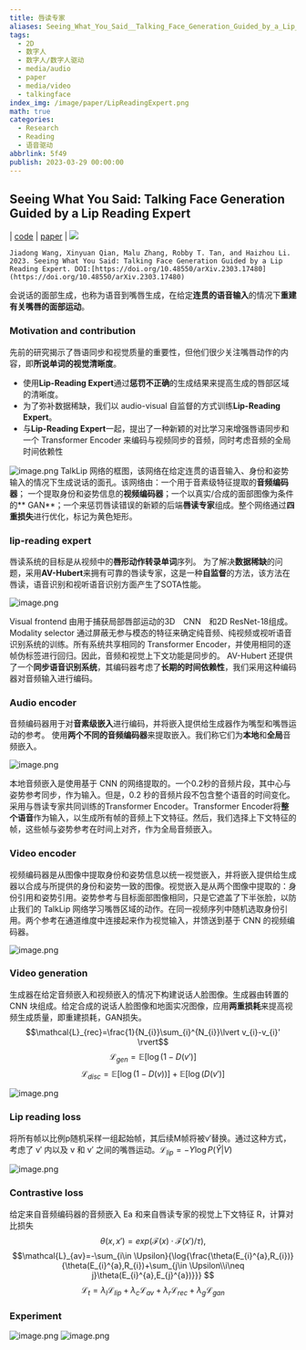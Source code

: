 ```yaml
---
title: 唇读专家
aliases: Seeing_What_You_Said__Talking_Face_Generation_Guided_by_a_Lip_Reading_Expert
tags:
  - 2D
  - 数字人
  - 数字人/数字人驱动
  - media/audio
  - paper
  - media/video
  - talkingface
index_img: /image/paper/LipReadingExpert.png
math: true
categories:
  - Research
  - Reading
  - 语音驱动
abbrlink: 5f49
publish: 2023-03-29 00:00:00
---
```


## Seeing What You Said: Talking Face Generation Guided by a Lip Reading Expert

| [code](https://github.com/Sxjdwang/TalkLip) | [paper](https://arxiv.org/abs/2303.17480) |
![](../../../../image/paper/231029008.png)

```citation
Jiadong Wang, Xinyuan Qian, Malu Zhang, Robby T. Tan, and Haizhou Li. 2023. Seeing What You Said: Talking Face Generation Guided by a Lip Reading Expert. DOI:[https://doi.org/10.48550/arXiv.2303.17480](https://doi.org/10.48550/arXiv.2303.17480)
```

会说话的面部生成，也称为语音到嘴唇生成，在给定**连贯的语音输入**的情况下**重建有关嘴唇的面部运动**。 

### Motivation and contribution

先前的研究揭示了唇语同步和视觉质量的重要性，但他们很少关注嘴唇动作的内容，即**所说单词的视觉清晰度**。

- 使用**Lip-Reading Expert**通过**惩罚不正确**的生成结果来提高生成的唇部区域的清晰度。
- 为了弥补数据稀缺，我们以 audio-visual 自监督的方式训练**Lip-Reading Expert**。
- 与**Lip-Reading Expert**一起，提出了一种新颖的对比学习来增强唇语同步和一个 Transformer Encoder 来编码与视频同步的音频，同时考虑音频的全局时间依赖性

![image.png](../../../../image/paper/231029talklip.png)
&#x20;TalkLip 网络的框图，该网络在给定连贯的语音输入、身份和姿势输入的情况下生成说话的面孔。该网络由：一个用于音素级特征提取的**音频编码器**； 一个提取身份和姿势信息的**视频编码器**；一个以真实/合成的面部图像为条件的** GAN**；一个来惩罚唇读错误的新颖的后端**唇读专家**组成。整个网络通过**四重损失**进行优化，标记为黄色矩形。 

### lip-reading expert

唇读系统的目标是从视频中的**唇形动作转录单词**序列。
为了解决**数据稀缺**的问题，采用**AV-Hubert**来拥有可靠的唇读专家，这是一种**自监督**的方法，该方法在唇读，语音识别和视听语音识别方面产生了SOTA性能。

![image.png](../../../../image/paper/231029avhubert.png)

Visual frontend 由用于捕获局部唇部运动的3D　CNN　和2D ResNet-18组成。Modality selector 通过屏蔽无参与模态的特征来确定纯音频、纯视频或视听语音识别系统的训练。所有系统共享相同的 Transformer Encoder，并使用相同的逐帧伪标签进行回归。因此，音频和视觉上下文功能是同步的。
AV-Hubert 还提供了一个**同步语音识别系统**，其编码器考虑了**长期的时间依赖性**，我们采用这种编码器对音频输入进行编码。  

### Audio encoder

音频编码器用于对**音素级嵌入**进行编码，并将嵌入提供给生成器作为嘴型和嘴唇运动的参考。
使用**两个不同的音频编码器**来提取嵌入。我们称它们为**本地**和**全局**音频嵌入。

![image.png](../../../../image/paper/231029audio_encoder.png)

本地音频嵌入是使用基于 CNN 的网络提取的。一个0.2秒的音频片段，其中心与姿势参考同步，作为输入。但是，0.2 秒的音频片段不包含整个语音的时间变化。采用与唇读专家共同训练的Transformer Encoder。Transformer Encoder将**整个语音**作为输入，以生成所有帧的音频上下文特征。然后，我们选择上下文特征的帧，这些帧与姿势参考在时间上对齐，作为全局音频嵌入。

### Video encoder

视频编码器是从图像中提取身份和姿势信息以统一视觉嵌入，并将嵌入提供给生成器以合成与所提供的身份和姿势一致的图像。视觉嵌入是从两个图像中提取的：身份引用和姿势引用。姿势参考与目标面部图像相同，只是它遮盖了下半张脸，以防止我们的 TalkLip 网络学习嘴唇区域的动作。在同一视频序列中随机选取身份引用。两个参考在通道维度中连接起来作为视觉输入，并馈送到基于 CNN 的视频编码器。

![image.png](../../../../image/paper/231029video_encoder.png)

### Video generation

生成器在给定音频嵌入和视频嵌入的情况下构建说话人脸图像。生成器由转置的 CNN 块组成。给定合成的说话人脸图像和地面实况图像，应用**两重损耗**来提高视频生成质量，即重建损耗，GAN损失。
$$\mathcal{L}_{rec}=\frac{1}{N_{i}}\sum_{i}^{N_{i}}\lvert v_{i}-v_{i}' \rvert$$
$$\mathcal{L}_{gen}=\mathbb{E}[\log{(1-D(v')}]$$
$$\mathcal{L}_{disc}=\mathbb{E}[\log{(1-D(v))}]+\mathbb{E}[\log{(D(v')}]$$


![image.png](../../../../image/paper/231029con_loss.png)

 

### Lip reading loss

将所有帧以比例p随机采样一组起始帧，其后续M帧将被v′替换。通过这种方式，考虑了 v′ 内以及 v 和 v′ 之间的嘴唇运动。$\mathcal{L}_{lip}=-Y\log{P(\hat{Y}|V)}$ 

![image.png](../../../../image/paper/231029lip_loss.png)

### Contrastive loss

给定来自音频编码器的音频嵌入 Ea 和来自唇读专家的视觉上下文特征 R，计算对比损失
$$\theta(x,x')=exp(\mathcal{F}(x)\cdot\mathcal{F}(x')/\tau),$$
$$\mathcal{L}_{av}=-\sum_{i\in \Upsilon}{\log{\frac{\theta(E_{i}^{a},R_{i})}{\theta(E_{i}^{a},R_{i})+\sum_{j\in \Upsilon\\i\neq j}\theta(E_{i}^{a},E_{j}^{a})}}} $$
$$\mathcal{L}_{t}=\lambda_{l}\mathcal{L}_{lip}+\lambda_{c}\mathcal{L}_{av}+\lambda_{r}\mathcal{L}_{rec}+\lambda_{g}\mathcal{L}_{gan}$$


### Experiment

![image.png](../../../../image/paper/231029data_result.png)
![image.png](../../../../image/paper/231029eval_result.png)



